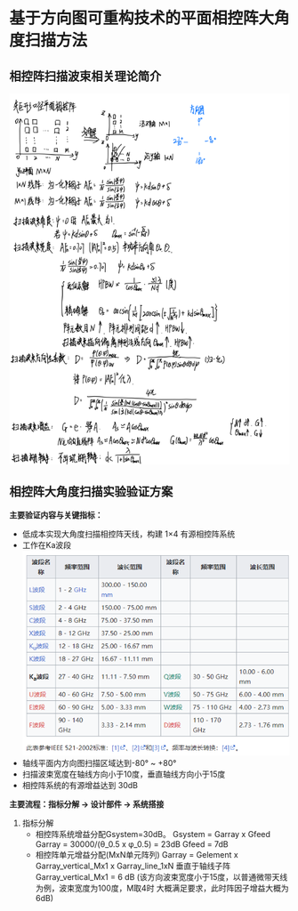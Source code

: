 # 基于方向图可重构技术的平面相控阵大角度扫描方法
## 相控阵扫描波束相关理论简介
![相控阵扫描波束相关理论简介](/imgs/2023-09-06/PIdzxjKNk2QkSxBb.png)

## 相控阵大角度扫描实验验证方案
**主要验证内容与关键指标：**
- 低成本实现大角度扫描相控阵天线，构建 1×4 有源相控阵系统
- 工作在Ka波段
![频率波段](/imgs/2023-09-06/cFMSgIw9DALRSVLF.png)
- 轴线平面内方向图扫描区域达到-80° ~ +80°
- 扫描波束宽度在轴线方向小于10度，垂直轴线方向小于15度
- 相控阵系统的有源增益达到 30dB

**主要流程：指标分解 **->**  设计部件 **->** 系统搭接**
1. 指标分解
	- 相控阵系统增益分配Gsystem=30dB。
	   Gsystem = Garray x Gfeed
	   Garray = 30000/(θ_0.5 x φ_0.5) = 23dB
	   Gfeed = 7dB
	- 相控阵单元增益分配(MxN单元阵列)
	   Garray = Gelement x Garray_vertical_Mx1 x Garray_line_1xN
	   垂直于轴线子阵Garray_vertical_Mx1 = 6 dB (该方向波束宽度小于15度，以普通微带天线为例，波束宽度为100度，M取4时	大概满足要求，此时阵因子增益大概为6dB)
	   

<!--stackedit_data:
eyJoaXN0b3J5IjpbMTYyNjE4ODEwNSwtNTk0NTkwMzE2LC0xOD
k2Nzg1ODEwXX0=
-->